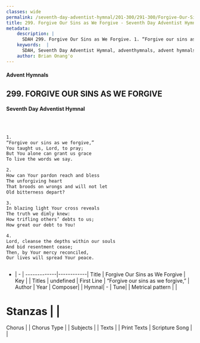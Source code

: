 ```yaml
---
classes: wide
permalink: /seventh-day-adventist-hymnal/201-300/291-300/Forgive-Our-Sins-as-We-Forgive/
title: 299. Forgive Our Sins as We Forgive - Seventh Day Adventist Hymnal
metadata:
    description: |
      SDAH 299. Forgive Our Sins as We Forgive. 1. “Forgive our sins as we forgive,” You taught us, Lord, to pray; But You alone can grant us grace To live the words we say.
    keywords:  |
      SDAH, Seventh Day Adventist Hymnal, adventhymnals, advent hymnals, Forgive Our Sins as We Forgive, “Forgive our sins as we forgive,” 
    author: Brian Onang'o
---
```


#### Advent Hymnals
## 299. FORGIVE OUR SINS AS WE FORGIVE
#### Seventh Day Adventist Hymnal

```txt



1.
“Forgive our sins as we forgive,”
You taught us, Lord, to pray;
But You alone can grant us grace
To live the words we say.

2.
How can Your pardon reach and bless
The unforgiving heart
That broods on wrongs and will not let
Old bitterness depart?

3.
In blazing light Your cross reveals
The truth we dimly knew:
How trifling others’ debts to us;
How great our debt to You!

4.
Lord, cleanse the depths within our souls
And bid resentment cease;
Then, by Your mercy reconciled,
Our lives will spread Your peace.



```

- |   -  |
-------------|------------|
Title | Forgive Our Sins as We Forgive |
Key |  |
Titles | undefined |
First Line | “Forgive our sins as we forgive,” |
Author | 
Year | 
Composer|  |
Hymnal|  - |
Tune|  |
Metrical pattern | |
# Stanzas |  |
Chorus |  |
Chorus Type |  |
Subjects |  |
Texts |  |
Print Texts | 
Scripture Song |  |
  
